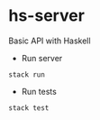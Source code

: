 # hs-server

Basic API with Haskell

* Run server
```console
stack run
```

* Run tests
```console
stack test
```
